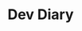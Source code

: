 ---
last_modified_at: 2024-02-11
no_link_title:    false 
no_excerpt:       false 
hide_image:       false
hide_title:       false

layout:           list
cover:            false
sidebar:          true
order:            3

image:
  path:           /assets/img/posts/banner.png

title:            Dev Diary
hide_description: false
permalink:        /devdiary/

grouped:          true
---